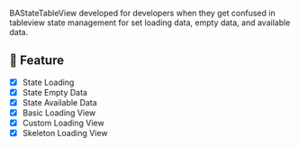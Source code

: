 BAStateTableView developed for developers when they get confused in tableview state management for set loading data, empty data, and available data.

## :star2: Feature
- [x] State Loading
- [x] State Empty Data
- [x] State Available Data
- [x] Basic Loading View
- [x] Custom Loading View
- [x] Skeleton Loading View

